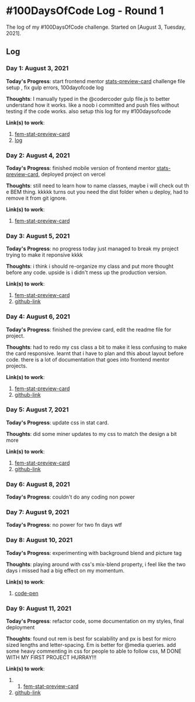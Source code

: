 # #100DaysOfCode Log - Round 1 

The log of my #100DaysOfCode challenge. Started on [August 3, Tuesday, 2021].

## Log

<!-- ### R1D1  -->

### Day 1: August 3, 2021

**Today's Progress**: start frontend mentor [stats-preview-card](https://www.frontendmentor.io/challenges/stats-preview-card-component-8JqbgoU62) challenge file setup , fix gulp errors, 100dayofcode log

**Thoughts**: I manually typed in the @codercoder gulp file.js to better understand how it works. like a noob i committed and push files without testing if the code works. also setup this log for my #100daysofcode

**Link(s) to work**:
1. [fem-stat-preview-card](https://github.com/ZibusisoConrad/fem-stats-preview-card)
2. [log](https://github.com/ZibusisoConrad/100-days-of-code)

### Day 2: August 4, 2021

**Today's Progress**: finished mobile version of frontend mentor [stats-preview-card](https://www.frontendmentor.io/challenges/stats-preview-card-component-8JqbgoU62), deployed project on vercel

**Thoughts**: still need to learn how to name classes, maybe i will check out th e BEM thing. kkkkk turns out you need the dist folder when u deploy, had to remove it from git ignore.

**Link(s) to work**:
1. [fem-stat-preview-card](https://fem-stats-preview-card-delta.vercel.app/)

### Day 3: August 5, 2021

**Today's Progress**: no progress today just managed to break my project trying to make it reponsive kkkk

**Thoughts**: i think i should re-organize my class and put more thought before any code. upside is i didn't mess up the production version.

**Link(s) to work**:
1. [fem-stat-preview-card](https://fem-stats-preview-card-delta.vercel.app/)
2. [github-link](https://github.com/ZibusisoConrad/fem-stats-preview-card)

### Day 4: August 6, 2021

**Today's Progress**: finished the preview card, edit the readme file for project.

**Thoughts**: had to redo my css class a bit to make it less confusing to make the card responsive. learnt that i have to plan and this about layout before code. there is a lot of documentation that goes into frontend mentor projects.

**Link(s) to work**:
1. [fem-stat-preview-card](https://fem-stats-preview-card-delta.vercel.app/)
2. [github-link](https://github.com/ZibusisoConrad/fem-stats-preview-card)

### Day 5: August 7, 2021

**Today's Progress**: update css in stat card.

**Thoughts**: did some miner updates to my css to match the design a bit more

**Link(s) to work**:
1. [fem-stat-preview-card](https://fem-stats-preview-card-delta.vercel.app/)
2. [github-link](https://github.com/ZibusisoConrad/fem-stats-preview-card)

### Day 6: August 8, 2021

**Today's Progress**: couldn't do any coding non power

### Day 7: August 9, 2021

**Today's Progress**: no power for two fn days wtf

### Day 8: August 10, 2021

**Today's Progress**: experimenting with background blend and picture tag

**Thoughts**: playing around with css's mix-blend property, i feel like the two days i missed had a big effect on my momentum. 

**Link(s) to work**:
1. [code-pen](https://codepen.io/zibusisoconrad/pen/MWmZNMB)

### Day 9: August 11, 2021

**Today's Progress**: refactor code, some documentation on my styles, final deployment 

**Thoughts**: found out rem is best for scalability and px is best for micro sized lengths and letter-spacing. Em is better for @media queries. add some heavy commenting in css for people to able to follow css, M DONE WITH MY FIRST PROJECT HURRAY!!! 

**Link(s) to work**:
1. 1. [fem-stat-preview-card](https://www.frontendmentor.io/solutions/stats-preveiw-card-using-sass-uCHADz1WQ)
2. [github-link](https://github.com/ZibusisoConrad/fem-stats-preview-card)

<!-- ### Day 0: February 30, 2016 (Example 2)
##### (delete me or comment me out)

**Today's Progress**: Fixed CSS, worked on canvas functionality for the app.

**Thoughts**: I really struggled with CSS, but, overall, I feel like I am slowly getting better at it. Canvas is still new for me, but I managed to figure out some basic functionality.

**Link(s) to work**: [Calculator App](http://www.example.com) -->
